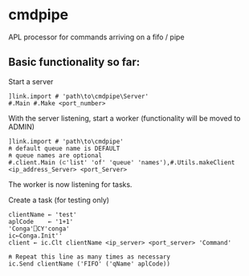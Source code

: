 # cmdpipe
APL processor for commands arriving on a fifo / pipe

## Basic functionality so far:
Start a server
```
]link.import # 'path\to\cmdpipe\Server'
#.Main #.Make <port_number>
```

With the server listening, start a worker (functionality will be moved to ADMIN)
```
]link.import # 'path\to\cmdpipe'
⍝ default queue name is DEFAULT
⍝ queue names are optional
#.client.Main (⊂'list' 'of' 'queue' 'names'),#.Utils.makeClient <ip_address_Server> <port_Server>
```

The worker is now listening for tasks.

Create a task (for testing only)
```
clientName ← 'test'
aplCode    ← '1+1'
'Conga'⎕CY'conga'
ic←Conga.Init''
client ← ic.Clt clientName <ip_server> <port_server> 'Command'

⍝ Repeat this line as many times as necessary
ic.Send clientName ('FIFO' ('qName' aplCode))
```


